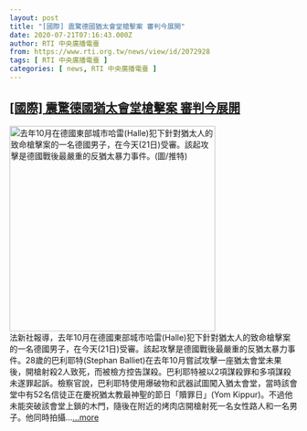 ```yaml
---
layout: post
title: "[國際] 震驚德國猶太會堂槍擊案 審判今展開"
date: 2020-07-21T07:16:43.000Z
author: RTI 中央廣播電臺
from: https://www.rti.org.tw/news/view/id/2072928
tags: [ RTI 中央廣播電臺 ]
categories: [ news, RTI 中央廣播電臺 ]
---
```

<!--1595315803000-->
[[國際] 震驚德國猶太會堂槍擊案 審判今展開](https://www.rti.org.tw/news/view/id/2072928)
------

<div>
<img src="https://static.rti.org.tw/assets/thumbnails/2020/07/21/90f5879fca2370438d104d713b412ce4.jpg" width="360" alt="去年10月在德國東部城市哈雷(Halle)犯下針對猶太人的致命槍擊案的一名德國男子，在今天(21日)受審。該起攻擊是德國戰後最嚴重的反猶太暴力事件。(圖/推特)" title="去年10月在德國東部城市哈雷(Halle)犯下針對猶太人的致命槍擊案的一名德國男子，在今天(21日)受審。該起攻擊是德國戰後最嚴重的反猶太暴力事件。(圖/推特)"><br>法新社報導，去年10月在德國東部城市哈雷(Halle)犯下針對猶太人的致命槍擊案的一名德國男子，在今天(21日)受審。該起攻擊是德國戰後最嚴重的反猶太暴力事件。28歲的巴利耶特(Stephan Balliet)在去年10月嘗試攻擊一座猶太會堂未果後，開槍射殺2人致死，而被檢方控告謀殺。巴利耶特被以2項謀殺罪和多項謀殺未遂罪起訴。檢察官說，巴利耶特使用爆破物和武器試圖闖入猶太會堂，當時該會堂中有52名信徒正在慶祝猶太教最神聖的節日「贖罪日」(Yom Kippur)。不過他未能突破該會堂上鎖的木門，隨後在附近的烤肉店開槍射死一名女性路人和一名男子。他同時拍攝...<a target="_blank" href="https://www.rti.org.tw/news/view/id/2072928">...more</a>
</div>
